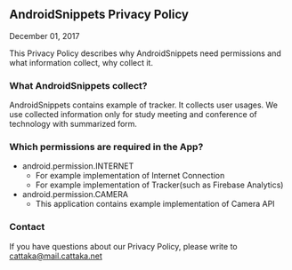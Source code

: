 ## AndroidSnippets Privacy Policy

December 01, 2017

This Privacy Policy describes why AndroidSnippets need permissions and what information collect, why collect it.

### What AndroidSnippets collect?

AndroidSnippets contains example of tracker. It collects user usages.
We use collected information only for study meeting and conference of technology with summarized form.

### Which permissions are required in the App?

- android.permission.INTERNET
  - For example implementation of Internet Connection
  - For example implementation of Tracker(such as Firebase Analytics)
- android.permission.CAMERA
  - This application contains example implementation of Camera API

### Contact
If you have questions about our Privacy Policy, please write to cattaka@mail.cattaka.net
